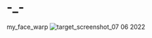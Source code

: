 # -_-
my_face_warp
![target_screenshot_07 06 2022](https://user-images.githubusercontent.com/78009909/172281458-6a5565b2-bd8f-4b72-b8c8-67dbc03cd984.png)

